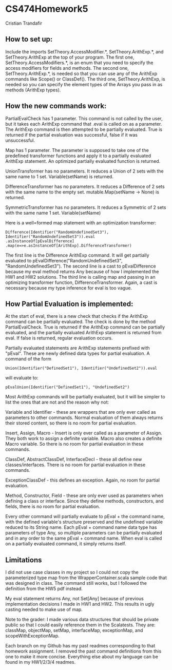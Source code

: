# CS474Homework5
Cristian Trandafir

## How to set up:

Include the imports SetTheory.AccessModifier.\*, SetTheory.ArithExp.\*, and SetTheory.ArithExp at the top of your program.
The first one, SetTheory.AccessModifiers.\*, is an enum that you need to specify the access modifiers for fields and methods.
The second one, SetTheory.ArithExp.\*, is needed so that you can use any of the ArithExp commands like Scope() or ClassDef().
The third one, SetTheory.ArithExp, is needed so you can specify the element types of the Arrays you pass in as methods (ArithExp types).

## How the new commands work:

PartialEvalCheck has 1 parameter.
This command is not called by the user, but it takes each ArithExp command that .eval is called on as a parameter.
The ArithExp command is then attempted to be partially evaluated.
True is returned if the partial evaluation was successful, false if it was unsuccessful.

Map has 1 parameter.
The parameter is supposed to take one of the predefined transformer functions and apply it to a partially evaluated ArithExp statement.
An optimized partially evaluated function is returned.

UnionTransformer has no parameters.
It reduces a Union of 2 sets with the same name to 1 set.
Variable(setName) is returned.

DifferenceTransformer has no parameters.
It reduces a Difference of 2 sets with the same name to the empty set.
mutable.Map(setName -> None) is returned.

SymmetricTransformer has no parameters.
It reduces a Symmetric of 2 sets with the same name 1 set.
Variable(setName)

Here is a well=formed map statement with an optimization transformer:

    Difference(Identifier("RandomUndefinedSet3"), Identifier("RandomUndefinedSet3")).eval
    .asInstanceOf[pEvalDifference]
    .map(e=>e.asInstanceOf[ArithExp].DifferenceTransformer)

The first line is the Difference ArithExp command. 
It will get partially evaluated to pEvalDifference("RandomUndefinedSet3", "RandomUndefinedSet3").
The second line is a cast to pEvalDifference because my eval method returns Any because of how I implemented the HW1 and HW2 solutions.
The third line is calling map and passing in an optimizing transformer function, DifferenceTransformer.
Again, a cast is necessary because my type inference for eval is too vague.

## How Partial Evaluation is implemented:

At the start of eval, there is a new check that checks if the ArithExp command can be partially evaluated.
The check is done by the method PartialEvalCheck.
True is returned if the ArithExp command can be partially evaluated, and the partially evaluated ArithExp statement is returned from eval.
If false is returned, regular evaluation occurs.

Partially evaluated statements are ArithExp statements prefixed with "pEval".
These are newly defined data types for partial evaluation.
A command of the form

    Union(Identifier("DefinedSet1"), Identifier("UndefinedSet2")).eval

will evaluate to:

    pEvalUnion(Identifier("DefinedSet1"), "UndefinedSet2")

Most ArithExp commands will be partially evaluated, but it will be simpler to list the ones that are not and the reason why not:

Variable and Identifier - these are wrappers that are only ever called as parameters to other commands.
Normal evaluation of them always returns their stored content, so there is no room for partial evaluation. 

Insert, Assign, Macro - Insert is only ever called as a parameter of Assign.
They both work to assign a definite variable. 
Macro also creates a definite Macro variable. 
So there is no room for partial evaluation in these commands.

ClassDef, AbstractClassDef, InterfaceDecl - these all define new classes/interfaces.
There is no room for partial evaluation in these commands.

ExceptionClassDef - this defines an exception.
Again, no room for partial evaluation.

Method, Constructor, Field - these are only ever used as parameters when defining a class or interface.
Since they define methods, constructors, and fields, there is no room for partial evaluation.

Every other command will partially evaluate to pEval + the command name, with the defined variable's structure preserved and the undefined variable reduced to its String name.
Each pEval + command name data type has parameters of type Any, so multiple parameters can be partially evaluated and in any order to the same pEval + command name.
When eval is called on a partially evaluated command, it simply returns itself.

## Limitations

I did not use case classes in my project so I could not copy the parameterized type map from the WrapperContainer.scala sample code that was designed in class.
The command still works, but I followed the definition from the HW5 pdf instead.

My eval statement returns Any, not Set[Any] because of previous implementation decisions I made in HW1 and HW2.
This results in ugly casting needed to make use of map.

Note to the grader: I made various data structures that should be private public so that I could easily reference them in the Scalatests. 
They are: classMap, objectMap, setMap, interfaceMap, exceptionMap, and scopeWithExceptionMap.

Each branch on my Github has my past readmes corresponding to that homework assignment. 
I removed the past command definitions from this one to make it more concise.
Everything else about my language can be found in my HW1/2/3/4 readmes.
